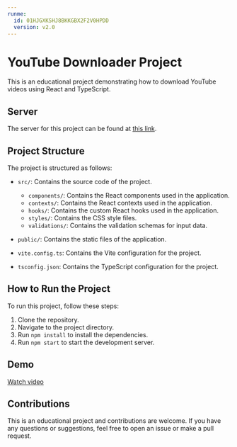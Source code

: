 ```yaml
---
runme:
  id: 01HJGXKSHJ8BKKGBX2F2V0HPDD
  version: v2.0
---
```


# YouTube Downloader Project

This is an educational project demonstrating how to download YouTube videos using React and TypeScript.

## Server

The server for this project can be found at [this link](https://github.com/emutis21/server-yt-downloader).

## Project Structure

The project is structured as follows:

- `src/`: Contains the source code of the project.

   - `components/`: Contains the React components used in the application.
   - `contexts/`: Contains the React contexts used in the application.
   - `hooks/`: Contains the custom React hooks used in the application.
   - `styles/`: Contains the CSS style files.
   - `validations/`: Contains the validation schemas for input data.

- `public/`: Contains the static files of the application.
- `vite.config.ts`: Contains the Vite configuration for the project.
- `tsconfig.json`: Contains the TypeScript configuration for the project.

## How to Run the Project

To run this project, follow these steps:

1. Clone the repository.
2. Navigate to the project directory.
3. Run `npm install` to install the dependencies.
4. Run `npm start` to start the development server.

## Demo
[Watch video](/public/assets/Youtube-Downloader.mp4)

## Contributions

This is an educational project and contributions are welcome. If you have any questions or suggestions, feel free to open an issue or make a pull request.
